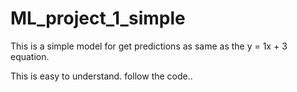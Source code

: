 # ML_project_1_simple
This is a simple model for get predictions as same as the   y = 1x + 3  equation. 


This is easy to understand. 
follow the code..  

